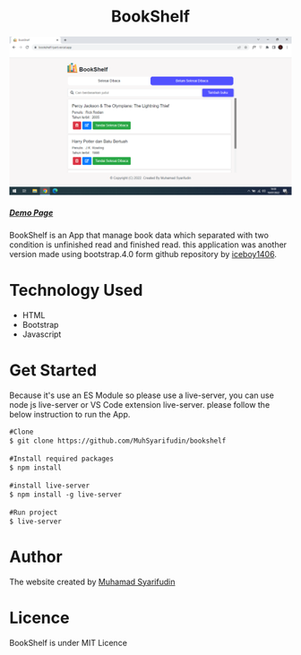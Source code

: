  <h1 align="center">BookShelf</h1>

![alt text](https://github.com/MuhSyarifudin/Bookshelf/blob/main/assets/img/screenshot/app.png)

  <h5><a href="https://bookshelf-lyart.vercel.app/">Demo Page</a></h5>
  
BookShelf is an App that manage book data which separated with two condition is unfinished read and finished read.
this application was another version made using bootstrap.4.0 form github repository by <a href="https://www.github.com/iceboy1406">iceboy1406</a>.

# Technology Used

<ul>
  <li>HTML</li>
  <li>Bootstrap</li>
  <li>Javascript</li>
</ul>

# Get Started

Because it's use an ES Module so please use a live-server, you can use node js live-server or VS Code extension live-server. please follow the below instruction to run the App.

```
#Clone
$ git clone https://github.com/MuhSyarifudin/bookshelf

#Install required packages
$ npm install

#install live-server
$ npm install -g live-server

#Run project
$ live-server

```

# Author

The website created by <a href="https://www.github.com/MuhSyarifudin">Muhamad Syarifudin</a>

# Licence

BookShelf is under MIT Licence
